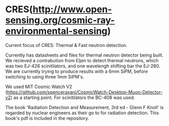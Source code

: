 
# CRES(http://www.open-sensing.org/cosmic-ray-environmental-sensing) 
Current focus of CRES: Thermal & Fast neutron detection. 

Currently has datasheets and files for thermal neutron detector being built. We recieved a contrabution from Eljen to detect thermal neutrons, which was two EJ-426 scinitilators, and one wavelengh shifting bar the EJ-280. We are currently trying to produce results with a 6mm SiPM, before switching to using three 1mm SiPM's.

We used MIT Cosmic Watch V2 (https://github.com/spenceraxani/CosmicWatch-Desktop-Muon-Detector-v2) as a starting point. For scinitilators the BC-408 was used.

The book 'Radiation Detection and Measurement, 3rd ed - Glenn F Knoll' is regarded by nuclear engineers as their go to for radiation detection. This book's pdf is included in the repository.
